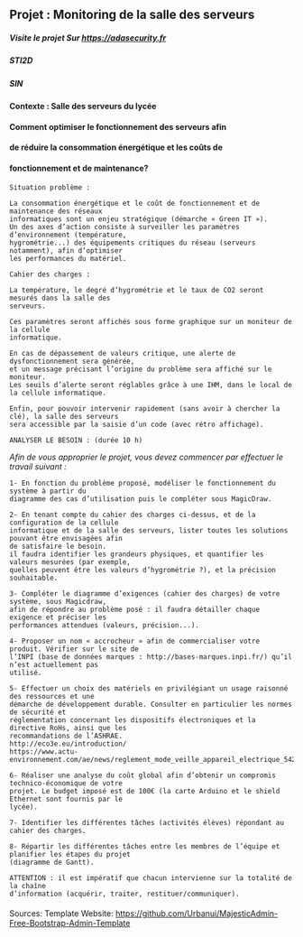 ## Projet : Monitoring de la salle des serveurs
#####  Visite le projet Sur https://adasecurity.fr

##### STI2D

##### SIN

#### Contexte : Salle des serveurs du lycée

#### Comment optimiser le fonctionnement des serveurs afin

#### de réduire la consommation énergétique et les coûts de

#### fonctionnement et de maintenance?

```
Situation problème :
```
```
La consommation énergétique et le coût de fonctionnement et de maintenance des réseaux
informatiques sont un enjeu stratégique (démarche « Green IT »).
Un des axes d’action consiste à surveiller les paramètres d’environnement (température,
hygrométrie...) des équipements critiques du réseau (serveurs notamment), afin d’optimiser
les performances du matériel.
```
```
Cahier des charges :
```
```
La température, le degré d’hygrométrie et le taux de CO2 seront mesurés dans la salle des
serveurs.
```
```
Ces paramètres seront affichés sous forme graphique sur un moniteur de la cellule
informatique.
```
```
En cas de dépassement de valeurs critique, une alerte de dysfonctionnement sera générée,
et un message précisant l’origine du problème sera affiché sur le moniteur.
Les seuils d’alerte seront réglables grâce à une IHM, dans le local de la cellule informatique.
```
```
Enfin, pour pouvoir intervenir rapidement (sans avoir à chercher la clé), la salle des serveurs
sera accessible par la saisie d’un code (avec rétro affichage).
```

```
ANALYSER LE BESOIN : (durée 10 h)
```
_Afin de vous approprier le projet, vous devez commencer par effectuer le travail suivant :_

```
1- En fonction du problème proposé, modéliser le fonctionnement du système à partir du
diagramme des cas d’utilisation puis le compléter sous MagicDraw.
```
```
2- En tenant compte du cahier des charges ci-dessus, et de la configuration de la cellule
informatique et de la salle des serveurs, lister toutes les solutions pouvant être envisagées afin
de satisfaire le besoin.
il faudra identifier les grandeurs physiques, et quantifier les valeurs mesurées (par exemple,
quelles peuvent être les valeurs d’hygrométrie ?), et la précision souhaitable.
```
```
3- Compléter le diagramme d’exigences (cahier des charges) de votre système, sous Magicdraw,
afin de répondre au problème posé : il faudra détailler chaque exigence et préciser les
performances attendues (valeurs, précision...).
```
```
4- Proposer un nom « accrocheur » afin de commercialiser votre produit. Vérifier sur le site de
l’INPI (base de données marques : http://bases-marques.inpi.fr/) qu’il n’est actuellement pas
utilisé.
```
```
5- Effectuer un choix des matériels en privilégiant un usage raisonné des ressources et une
démarche de développement durable. Consulter en particulier les normes de sécurité et
réglementation concernant les dispositifs électroniques et la directive RoHs, ainsi que les
recommandations de l’ASHRAE.
http://eco3e.eu/introduction/
https://www.actu-
environnement.com/ae/news/reglement_mode_veille_appareil_electrique_5423.php
```
```
6- Réaliser une analyse du coût global afin d’obtenir un compromis technico-économique de votre
projet. Le budget imposé est de 100€ (la carte Arduino et le shield Ethernet sont fournis par le
lycée).
```
```
7- Identifier les différentes tâches (activités élèves) répondant au cahier des charges.
```
```
8- Répartir les différentes tâches entre les membres de l’équipe et planifier les étapes du projet
(diagramme de Gantt).
```
```
ATTENTION : il est impératif que chacun intervienne sur la totalité de la chaîne
d’information (acquérir, traiter, restituer/communiquer).
```
####
Sources: 
Template Website: https://github.com/Urbanui/MajesticAdmin-Free-Bootstrap-Admin-Template

